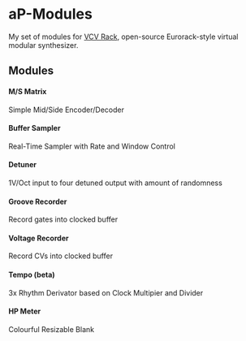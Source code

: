 # aP-Modules

   My set of modules for [VCV Rack](https://github.com/VCVRack/Rack), open-source Eurorack-style virtual modular synthesizer.

## Modules

####    M/S Matrix
   Simple Mid/Side Encoder/Decoder

####    Buffer Sampler
   Real-Time Sampler with Rate and Window Control
    
####    Detuner
   1V/Oct input to four detuned output with amount of randomness
    
####    Groove Recorder
   Record gates into clocked buffer
    
####    Voltage Recorder 
   Record CVs into clocked buffer
    
####    Tempo (beta)
   3x Rhythm Derivator based on Clock Multipier and Divider
    
####    HP Meter 
   Colourful Resizable Blank


